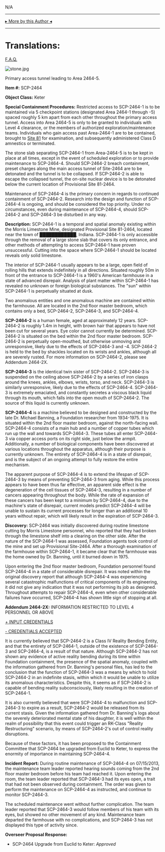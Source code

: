 N/A

* * *

[▸ More by this Author ◂](http://www.scp-wiki.net/djkaktus)

* * *

Translations:
=============

[F.A.Q.](http://www.scp-wiki.net/component:info-ayers)

![stone.jpg](http://scp-wiki.wdfiles.com/local--files/scp-2464/stone.jpg)

Primary access tunnel leading to Area 2464-5.

**Item #:** SCP-2464

**Object Class:** Keter

**Special Containment Procedures:** Restricted access to SCP-2464-1 is to be maintained via 5 checkpoint stations (designated Area 2464-1 through -5) spaced roughly 5 km apart from each other throughout the primary access tunnel. Access into Area 2464-5 is only to be granted to individuals with Level 4 clearance, or the members of authorized exploration/maintenance teams. Individuals who gain access past Area-2464-1 are to be contained, brought to [Site 81](http://www.scp-wiki.net/secure-facility-dossier-site-81) for examination, and subsequently administered Class D amnestics or terminated.

The stone slab separating SCP-2464-1 from Area-2464-5 is to be kept in place at all times, except in the event of scheduled exploration or to provide maintenance to SCP-2464-4. Should SCP-2464-2 breach containment, preset charges along the main access tunnel of Site-2464 are to be detonated and the tunnel is to be collapsed. If SCP-2464-2 is able to escape the collapsed tunnel, the on-site nuclear device is to be detonated below the current location of Provisional Site 81-2464.

Maintenance of SCP-2464-4 is the primary concern in regards to continued containment of SCP-2464-2. Research into the design and function of SCP-2464-4 is ongoing, and should be considered the top priority. Under no circumstances, even during maintenance of SCP-2464-4, should SCP-2464-2 and SCP-2464-3 be disturbed in any way.

**Description:** SCP-2464-1 is a temporal and spatial anomaly existing within the Morris Limestone Mine, designated Provisional Site 81-2464, located near the town of ████████████, Indiana. SCP-2464-1 is only accessible through the removal of a large stone slab that covers its only entrance, and other methods of attempting to access SCP-2464-1 have proven unsuccessful. Cutting into the space where SCP-2464-1 should be located reveals only solid limestone.

The interior of SCP-2464-1 usually appears to be a large, open field of rolling hills that extends indefinitely in all directions. Situated roughly 50m in front of the entrance to SCP-2464-1 is a 1960's American farmhouse in a state of advanced disrepair. Analysis of plant matter within SCP-2464-1 has revealed no unknown or foreign biological substances. The "sun" within SCP-2464-1 is perpetually situated at dusk.

Two anomalous entities and one anomalous machine are contained within the farmhouse. All are located in the 2nd floor master bedroom, which contains only a bed, SCP-2464-2, SCP-2464-3, and SCP-2464-4.

**SCP-2464-2** is a human female, aged at approximately 12 years. SCP-2464-2 is roughly 1.4m in height, with brown hair that appears to have not been cut for several years. Eye color cannot currently be determined. SCP-2464-2 is situated on the bed within the 2nd floor master bedroom. SCP-2464-2 is perpetually open-mouthed, but otherwise unmoving and unresponsive, likely due to the effects of SCP-2464-3 and -4. SCP-2464-2 is held to the bed by shackles located on its wrists and ankles, although all are severely rusted. For more information on SCP-2464-2, please see Addendum 2464-2X.

**SCP-2464-3** is the identical twin sister of SCP-2464-2. SCP-2464-3 is suspended on the ceiling above SCP-2464-2 by a series of iron clasps around the knees, ankles, elbows, wrists, torso, and neck. SCP-2464-3 is similarly unresponsive, likely due to the effects of SCP-2464-4. SCP-2464-3 is extremely emaciated, and constantly secretes a viscous black liquid through its mouth, which falls into the open mouth of SCP-2464-2. The source of this liquid is currently unknown.

**SCP-2464-4** is a machine believed to be designed and constructed by the late Dr. Michael Banning, a Foundation researcher from 1934-1975. It is situated within the 2nd floor master bedroom, against the north-facing wall. SCP-2464-4 consists of a main hub and a number of copper tubes which run up the wall and towards SCP-2464-3. These tubes all enter SCP-2464-3 via copper access ports on its right side, just below the armpit. Additionally, a number of biological components have been discovered at various locations throughout the apparatus, although their purpose is currently unknown. The entirety of SCP-2464-4 is in a state of disrepair, and is the subject of an ongoing attempt to fully restore the entire mechanism.

The apparent purpose of SCP-2464-4 is to extend the lifespan of SCP-2464-3 by means of preventing SCP-2464-3 from aging. While this process appears to have been thus far effective, an apparent side effect is the degeneration of the cell tissues of SCP-2464-3, resulting in a number of cancers appearing throughout the body. While the rate of expansion of these cancers has been kept to a minimum by SCP-2464-4, due to the machine's state of disrepair, current models predict SCP-2464-4 will be unable to sustain its current processes for longer than an additional 10 years without repair, which will likely result in the expiration of SCP-2464-3.

**Discovery:** SCP-2464 was initially discovered during routine limestone cutting by Morris Limestone personnel, who reported that they had broken through the limestone shelf into a clearing on the other side. After the nature of the SCP-2464-1 was assessed, Foundation agents took control of the mine and set up Provisional Site-2464. After a thorough examination of the farmhouse within SCP-2464-1, it became clear that the farmhouse was the home owned by Dr. Banning, until it burned down in 1975.

Upon entering the 2nd floor master bedroom, Foundation personnel found SCP-2464-4 in a state of considerable disrepair. It was noted within the original discovery report that although SCP-2464-4 was experiencing several catastrophic malfunctions of critical components of its engineering, it did not give any indication that it was not performing its job as designed. Throughout attempts to repair SCP-2464-4, even when other considerable failures have occurred, SCP-2464-4 has shown little sign of stopping at all.

**Addendum 2464-2X:** INFORMATION RESTRICTED TO LEVEL 4 PERSONNEL OR ABOVE

[+ INPUT CREDENTIALS](javascript:;)

[\- CREDENTIALS ACCEPTED](javascript:;)

It is currently believed that SCP-2464-2 is a Class IV Reality Bending Entity, and that the entirety of SCP-2464-1, outside of the existence of SCP-2464-3 and SCP-2464-4, is a result of that nature. Although SCP-2464-2 has not shown any evidence of active reality bending during its time within Foundation containment, the presence of the spatial anomaly, coupled with the information gathered from Dr. Banning's personal files, has led to the conclusion that the function of SCP-2464-3 was a means by which to hold SCP-2464-2 in an indefinite stasis, within which it would be unable to utilize its anomalous characteristics. Despite this, it seems as if SCP-2464-2 is capable of bending reality subconsciously, likely resulting in the creation of SCP-2464-1.

It is also currently believed that were SCP-2464-4 to malfunction and SCP-2464-3 to expire as a result, SCP-2464-2 would be released from its current stasis. Given the information gathered from Dr. Banning's logs about the severely deteriorated mental state of his daughter, it is well within the realm of possibility that this event could trigger an RK-Class "Reality Restructuring" scenario, by means of SCP-2464-2's out of control reality disruptions.

Because of these factors, it has been proposed to the Containment Committee that SCP-2464 be upgraded from Euclid to Keter, to express the enormity of importance in maintaining SCP-2464-4.

**Incident Report:** During routine maintenance of SCP-2464-4 on 07/15/2013, the maintenance team leader reported hearing sounds coming from the 2nd floor master bedroom before his team had reached it. Upon entering the room, the team leader reported that SCP-2464-3 had its eyes open, a trait that had not been observed during containment. The order was given to perform the maintenance on SCP-2464-4 as instructed, and continue to monitor SCP-2464-3.

The scheduled maintenance went without further complication. The team leader reported that SCP-2464-3 would follow members of his team with its eyes, but showed no other movement of any kind. Maintenance team departed the farmhouse with no complications, and SCP-2464-3 has not displayed this type of activity since.

**Overseer Proposal Response:**

*   SCP-2464 Upgrade from Euclid to Keter: _Approved_